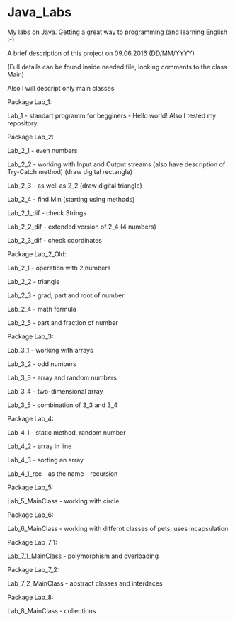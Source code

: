 # Java_Labs
My labs on Java. Getting a great way to programming (and learning English :-)

A brief description of this project on 09.06.2016 (DD/MM/YYYY) 

(Full details can be found inside needed file, looking comments to the class Main)

Also I will descript only main classes

Package Lab_1:
  
  Lab_1 - standart programm for begginers - Hello world! Also I tested my repository
  
Package Lab_2:
  
  Lab_2_1 - even numbers
  
  Lab_2_2 - working with Input and Output streams (also have description of Try-Catch method) (draw digital rectangle)
  
  Lab_2_3 - as well as 2_2 (draw digital triangle)
 
  Lab_2_4 - find Min (starting using methods)
 
  Lab_2_1_dif - check Strings
  
  Lab_2_2_dif - extended version of 2_4 (4 numbers)
  
  Lab_2_3_dif - check coordinates
  
Package Lab_2_Old:
  
  Lab_2_1 - operation with 2 numbers
  
  Lab_2_2 - triangle
  
  Lab_2_3 - grad, part and root of number
  
  Lab_2_4 - math formula
  
  Lab_2_5 - part and fraction of number
  
Package Lab_3:
  
  Lab_3_1 - working with arrays
  
  Lab_3_2 - odd numbers
  
  Lab_3_3 - array and random numbers
  
  Lab_3_4 - two-dimensional array
  
  Lab_3_5 - combination of 3_3 and 3_4
  
Package Lab_4:
 
  Lab_4_1 - static method, random number
  
  Lab_4_2 - array in line
 
  Lab_4_3 - sorting an array
  
  Lab_4_1_rec - as the name - recursion
  
Package Lab_5:
  
  Lab_5_MainClass - working with circle
  
Package Lab_6:
  
  Lab_6_MainClass - working with differnt classes of pets; uses incapsulation
  
Package Lab_7_1:
  
  Lab_7_1_MainClass - polymorphism and overloading
  
Package Lab_7_2:

  Lab_7_2_MainClass - abstract classes and interdaces
  
Package Lab_8:
  
  Lab_8_MainClass - collections
